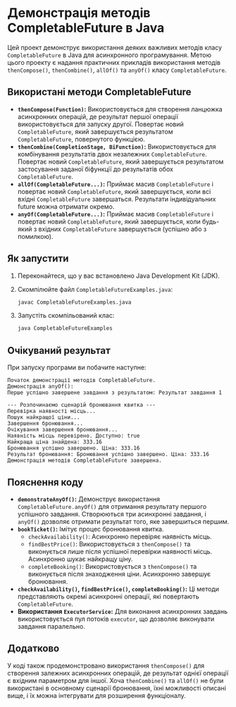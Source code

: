 # Демонстрація методів CompletableFuture в Java

Цей проект демонструє використання деяких важливих методів класу `CompletableFuture` в Java для асинхронного програмування.
Метою цього проекту є надання практичних прикладів використання методів `thenCompose()`, `thenCombine()`, `allOf()` та `anyOf()` класу `CompletableFuture`.


## Використані методи CompletableFuture

*   **`thenCompose(Function)`:** Використовується для створення ланцюжка асинхронних операцій, де результат першої операції використовується для запуску другої. Повертає новий `CompletableFuture`, який завершується результатом `CompletableFuture`, повернутого функцією.
*   **`thenCombine(CompletionStage, BiFunction)`:** Використовується для комбінування результатів двох незалежних `CompletableFuture`. Повертає новий `CompletableFuture`, який завершується результатом застосування заданої біфункції до результатів обох `CompletableFuture`.
*   **`allOf(CompletableFuture...)`:** Приймає масив `CompletableFuture` і повертає новий `CompletableFuture`, який завершується, коли всі вхідні `CompletableFuture` завершаться. Результати індивідуальних future можна отримати окремо.
*   **`anyOf(CompletableFuture...)`:** Приймає масив `CompletableFuture` і повертає новий `CompletableFuture`, який завершується, коли будь-який з вхідних `CompletableFuture` завершується (успішно або з помилкою).

## Як запустити

1. Переконайтеся, що у вас встановлено Java Development Kit (JDK).
2. Скомпілюйте файл `CompletableFutureExamples.java`:
   
    ```bash
    javac CompletableFutureExamples.java
    ```
4. Запустіть скомпільований клас:
    ```bash
    java CompletableFutureExamples
    ```

## Очікуваний результат
При запуску програми ви побачите наступне:

```output
Початок демонстрації методів CompletableFuture.
Демонстрація anyOf():
Перше успішно завершене завдання з результатом: Результат завдання 1

--- Розпочинаємо сценарій бронювання квитка ---
Перевірка наявності місць...
Пошук найкращої ціни...
Завершення бронювання...
Очікування завершення бронювання...
Наявність місць перевірено. Доступно: true
Найкраща ціна знайдена: 333.16
Бронювання успішно завершено. Ціна: 333.16
Результат бронювання: Бронювання успішно завершено. Ціна: 333.16
Демонстрація методів CompletableFuture завершена.
```
## Пояснення коду

*   **`demonstrateAnyOf()`:** Демонструє використання `CompletableFuture.anyOf()` для отримання результату першого успішного завдання. Створюються три асинхронні завдання, і `anyOf()` дозволяє отримати результат того, яке завершиться першим.
*   **`bookTicket()`:** Імітує процес бронювання квитка.
    *   `checkAvailability()`: Асинхронно перевіряє наявність місць.
    *   `findBestPrice()`: Використовується з `thenCompose()` та виконується лише після успішної перевірки наявності місць. Асинхронно шукає найкращу ціну.
    *   `completeBooking()`: Використовується з `thenCompose()` та виконується після знаходження ціни. Асинхронно завершує бронювання.
*   **`checkAvailability()`, `findBestPrice()`, `completeBooking()`:** Ці методи представляють окремі асинхронні операції, які повертають `CompletableFuture`.
*   **Використання `ExecutorService`:** Для виконання асинхронних завдань використовується пул потоків `executor`, що дозволяє виконувати завдання паралельно.

## Додатково

У коді також продемонстровано використання `thenCompose()` для створення залежних асинхронних операцій, де результат однієї операції є вхідним параметром для іншої. Хоча `thenCombine()` та `allOf()` не були використані в основному сценарії бронювання, їхні можливості описані вище, і їх можна інтегрувати для розширення функціоналу.